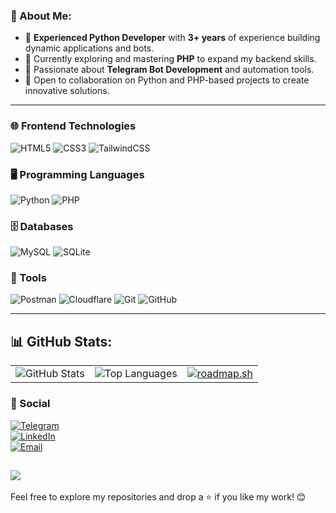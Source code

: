 ### 💫 About Me:
- 🐍 **Experienced Python Developer** with **3+ years** of experience building dynamic applications and bots.  
- 🧠 Currently exploring and mastering **PHP** to expand my backend skills.  
- 🤖 Passionate about **Telegram Bot Development** and automation tools.  
- 🤝 Open to collaboration on Python and PHP-based projects to create innovative solutions.

---

### 🌐 Frontend Technologies
<p align="left">
  <img src="https://img.shields.io/badge/html5-%23E34F26.svg?style=for-the-badge&logo=html5&logoColor=white" alt="HTML5"/>
  <img src="https://img.shields.io/badge/css3-%231572B6.svg?style=for-the-badge&logo=css3&logoColor=white" alt="CSS3"/>
  <img src="https://img.shields.io/badge/tailwindcss-%2338B2AC.svg?style=for-the-badge&logo=tailwind-css&logoColor=white" alt="TailwindCSS"/>
</p>

### 🖥️ Programming Languages
<p align="left">
  <img src="https://img.shields.io/badge/python-3670A0?style=for-the-badge&logo=python&logoColor=ffdd54" alt="Python"/>
  <img src="https://img.shields.io/badge/php-%23777BB4.svg?style=for-the-badge&logo=php&logoColor=white" alt="PHP"/>
</p>

### 🗄️ Databases
<p align="left">
  <img src="https://img.shields.io/badge/mysql-4479A1.svg?style=for-the-badge&logo=mysql&logoColor=white" alt="MySQL"/>
  <img src="https://img.shields.io/badge/sqlite-%2307405e.svg?style=for-the-badge&logo=sqlite&logoColor=white" alt="SQLite">
</p>

### 🔧 Tools
<p align="left">
  <img src="https://img.shields.io/badge/Postman-FF6C37?style=for-the-badge&logo=postman&logoColor=white" alt="Postman">
  <img src="https://img.shields.io/badge/Cloudflare-F38020?style=for-the-badge&logo=Cloudflare&logoColor=white" alt="Cloudflare"/>
  <img src="https://img.shields.io/badge/git-%23F05033.svg?style=for-the-badge&logo=git&logoColor=white" alt="Git"/>
  <img src="https://img.shields.io/badge/github-%23121011.svg?style=for-the-badge&logo=github&logoColor=white" alt="GitHub"/>
</p>

---
## 📊 GitHub Stats:
<table>
  <tr>
    <td>
      <img src="https://github-readme-stats.vercel.app/api?username=rezamardaniDev&theme=algolia&hide_border=false&include_all_commits=true&count_private=true" alt="GitHub Stats"/>
    </td>
    <td>
      <img src="https://github-readme-stats.vercel.app/api/top-langs/?username=rezamardaniDev&theme=algolia&hide_border=false&include_all_commits=true&count_private=true&layout=compact" alt="Top Languages"/>
    </td>
    <td>
      <a href="https://roadmap.sh"><img src="https://roadmap.sh/card/tall/676070ebecc889bb0d0bd029?variant=dark&roadmaps=php" alt="roadmap.sh"/></a>
    </td>
  </tr>
</table>

### 🤙 Social
[![Telegram](https://img.shields.io/badge/Telegram-2CA5E0?logo=telegram&logoColor=white)](https://t.me/DevSector)  
[![LinkedIn](https://img.shields.io/badge/LinkedIn-blue?logo=linkedin&logoColor=white)](https://www.linkedin.com/in/rezamardani/)  
[![Email](https://img.shields.io/badge/Email-D14836?logo=gmail&logoColor=white)](mailto:mardanireza30@gmail.com)  

[![](https://visitcount.itsvg.in/api?id=rezamardaniDev&icon=0&color=9)](https://visitcount.itsvg.in)
---
Feel free to explore my repositories and drop a ⭐ if you like my work! 😊
